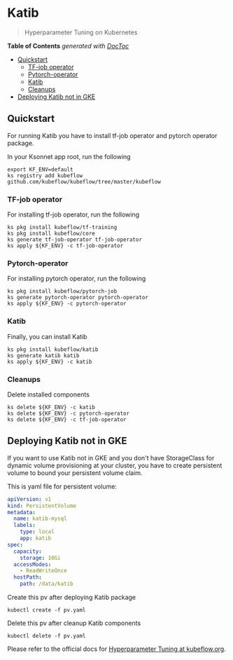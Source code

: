 # Katib

> Hyperparameter Tuning on Kubernetes

<!-- START doctoc generated TOC please keep comment here to allow auto update -->
<!-- DON'T EDIT THIS SECTION, INSTEAD RE-RUN doctoc TO UPDATE -->
**Table of Contents**  *generated with [DocToc](https://github.com/thlorenz/doctoc)*

- [Quickstart](#quickstart)
  - [TF-job operator](#tf-job-operator)
  - [Pytorch-operator](#pytorch-operator)
  - [Katib](#katib)
  - [Cleanups](#cleanups)
- [Deploying Katib not in GKE](#deploying-katib-not-in-gke)

<!-- END doctoc generated TOC please keep comment here to allow auto update -->

## Quickstart

For running Katib you have to install tf-job operator and pytorch operator package.

In your Ksonnet app root, run the following

```
export KF_ENV=default
ks registry add kubeflow github.com/kubeflow/kubeflow/tree/master/kubeflow
```

### TF-job operator

For installing tf-job operator, run the following

```
ks pkg install kubeflow/tf-training
ks pkg install kubeflow/core
ks generate tf-job-operator tf-job-operator
ks apply ${KF_ENV} -c tf-job-operator
```

### Pytorch-operator
For installing pytorch operator, run the following

```
ks pkg install kubeflow/pytorch-job
ks generate pytorch-operator pytorch-operator
ks apply ${KF_ENV} -c pytorch-operator
```

### Katib

Finally, you can install Katib

```
ks pkg install kubeflow/katib
ks generate katib katib
ks apply ${KF_ENV} -c katib
```

### Cleanups

Delete installed components

```
ks delete ${KF_ENV} -c katib
ks delete ${KF_ENV} -c pytorch-operator
ks delete ${KF_ENV} -c tf-job-operator
```

## Deploying Katib not in GKE

If you want to use Katib not in GKE and you don't have StorageClass for dynamic volume provisioning at your cluster, you have to create persistent volume to bound your persistent volume claim.

This is yaml file for persistent volume:

```yaml
apiVersion: v1
kind: PersistentVolume
metadata:
  name: katib-mysql
  labels:
    type: local
    app: katib
spec:
  capacity:
    storage: 10Gi
  accessModes:
    - ReadWriteOnce
  hostPath:
    path: /data/katib
```

Create this pv after deploying Katib package

```
kubectl create -f pv.yaml
```

Delete this pv after cleanup Katib components

```
kubectl delete -f pv.yaml
```

Please refer to the official docs for
[Hyperparameter Tuning at kubeflow.org](https://www.kubeflow.org/docs/guides/components/hyperparameter/).
